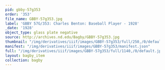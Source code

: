 ```yaml
---
pid: gbby-57g353
order: '353'
file_name: GBBY-57g353.jpg
label: 'GBBY 57G/353: Charles Benton: Baseball Player - 1928'
_date: '1928'
object_type: glass plate negative
source: http://archives.nd.edu/Bagby/GBBY-57g353.jpg
thumbnail: "/img/derivatives/iiif/images/GBBY-57g353/full/250,/0/default.jpg"
manifest: "/img/derivatives/iiif/images/GBBY-57g353/manifest.json"
full: "/img/derivatives/iiif/images/GBBY-57g353/full/1140,/0/default.jpg"
layout: bagby_item
collection: bagby
---
```

